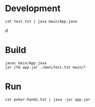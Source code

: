 # Development
```
cat test.txt | java main/App.java
```
d
# Build
```
javac main/App.java
jar cfm app.jar ./manifest.txt main/*
```

# Run
```
cat poker-hands.txt | java -jar app.jar
```

